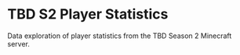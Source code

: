 # TBD S2 Player Statistics
Data exploration of player statistics from the TBD Season 2 Minecraft server. 
